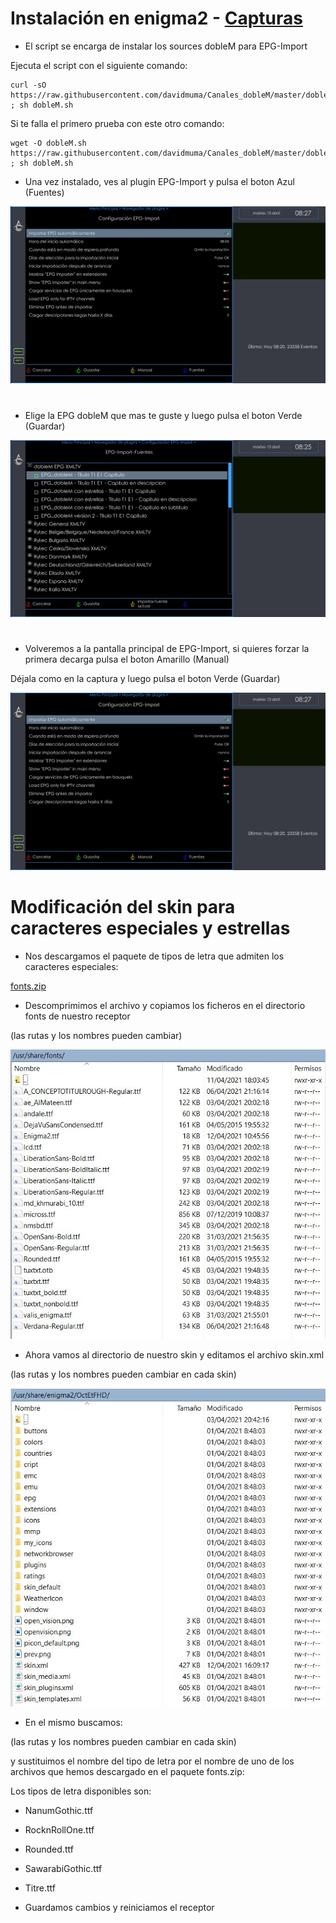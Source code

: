 # <b>Instalación en enigma2 </B> - [Capturas](https://github.com/davidmuma/EPG_dobleM/blob/master/Varios/capturasE.md)

- El script se encarga de instalar los sources dobleM para EPG-Import

Ejecuta el script con el siguiente comando:
```
curl -sO https://raw.githubusercontent.com/davidmuma/Canales_dobleM/master/dobleM.sh ; sh dobleM.sh
```
Si te falla el primero prueba con este otro comando:
```
wget -O dobleM.sh https://raw.githubusercontent.com/davidmuma/Canales_dobleM/master/dobleM.sh ; sh dobleM.sh
```

- Una vez instalado, ves al plugin EPG-Import y pulsa el boton Azul (Fuentes)

![alt text](https://raw.githubusercontent.com/davidmuma/Canales_dobleM/master/Varios/E2_I1.jpg)
#

- Elige la EPG dobleM que mas te guste y luego pulsa el boton Verde (Guardar)

![alt text](https://raw.githubusercontent.com/davidmuma/Canales_dobleM/master/Varios/E2_I2.jpg)
#

- Volveremos a la pantalla principal de EPG-Import, si quieres forzar la primera decarga pulsa el boton Amarillo (Manual)

Déjala como en la captura y luego pulsa el boton Verde (Guardar)

![alt text](https://raw.githubusercontent.com/davidmuma/Canales_dobleM/master/Varios/E2_I1.jpg)
#

# Modificación del skin para caracteres especiales y estrellas

- Nos descargamos el paquete de tipos de letra que admiten los caracteres especiales:

[fonts.zip](https://raw.githubusercontent.com/davidmuma/Canales_dobleM/master/Varios/fonts.zip)

- Descomprimimos el archivo y copiamos los ficheros en el directorio fonts de nuestro receptor

(las rutas y los nombres pueden cambiar)

![alt text](https://raw.githubusercontent.com/davidmuma/Canales_dobleM/master/Varios/E2_S1.jpg)

- Ahora vamos al directorio de nuestro skin y editamos el archivo skin.xml

(las rutas y los nombres pueden cambiar en cada skin)

![alt text](https://raw.githubusercontent.com/davidmuma/Canales_dobleM/master/Varios/E2_S2.jpg)

- En el mismo buscamos:

(las rutas y los nombres pueden cambiar en cada skin)

<font filename="/usr/share/fonts/OpenSans-Regular.ttf" name="Regular" scale="95"/>   

y sustituimos el nombre del tipo de letra por el nombre de uno de los archivos que hemos descargado en el paquete fonts.zip:

<font filename="/usr/share/fonts/NanumGothic.ttf" name="Regular" scale="95"/> 

Los tipos de letra disponibles son:
- NanumGothic.ttf
- RocknRollOne.ttf
- Rounded.ttf
- SawarabiGothic.ttf
- Titre.ttf

- Guardamos cambios y reiniciamos el receptor
